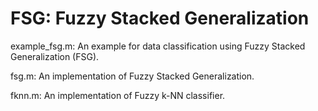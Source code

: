 FSG: Fuzzy Stacked Generalization
===

example_fsg.m: An example for data classification using Fuzzy Stacked Generalization (FSG).

fsg.m: An implementation of Fuzzy Stacked Generalization.

fknn.m: An implementation of Fuzzy k-NN classifier.
